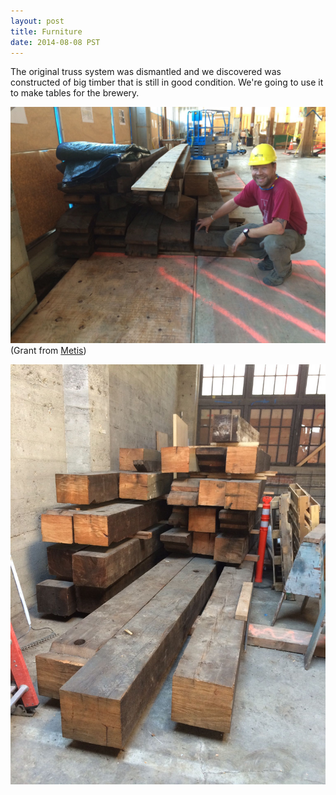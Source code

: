 ```yaml
---
layout: post
title: Furniture
date: 2014-08-08 PST
---
```


The original truss system was dismantled and we discovered was constructed of big timber that is still in good condition. We're going to use it to make tables for the brewery.

![](/img/news/IMG_0361.jpg)
(Grant from [Metis](http://www.metisconstructioninc.com))

![](/img/news/IMG_0364.jpg)
